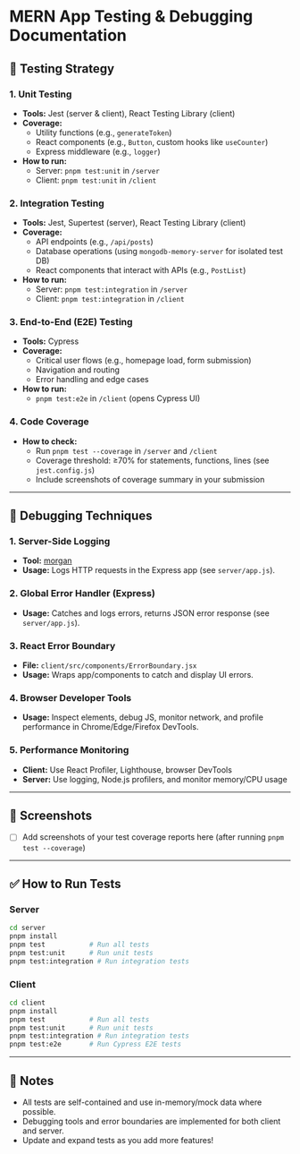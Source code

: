 # MERN App Testing & Debugging Documentation

## 🧪 Testing Strategy

### 1. Unit Testing
- **Tools:** Jest (server & client), React Testing Library (client)
- **Coverage:**
  - Utility functions (e.g., `generateToken`)
  - React components (e.g., `Button`, custom hooks like `useCounter`)
  - Express middleware (e.g., `logger`)
- **How to run:**
  - Server: `pnpm test:unit` in `/server`
  - Client: `pnpm test:unit` in `/client`

### 2. Integration Testing
- **Tools:** Jest, Supertest (server), React Testing Library (client)
- **Coverage:**
  - API endpoints (e.g., `/api/posts`)
  - Database operations (using `mongodb-memory-server` for isolated test DB)
  - React components that interact with APIs (e.g., `PostList`)
- **How to run:**
  - Server: `pnpm test:integration` in `/server`
  - Client: `pnpm test:integration` in `/client`

### 3. End-to-End (E2E) Testing
- **Tools:** Cypress
- **Coverage:**
  - Critical user flows (e.g., homepage load, form submission)
  - Navigation and routing
  - Error handling and edge cases
- **How to run:**
  - `pnpm test:e2e` in `/client` (opens Cypress UI)

### 4. Code Coverage
- **How to check:**
  - Run `pnpm test --coverage` in `/server` and `/client`
  - Coverage threshold: ≥70% for statements, functions, lines (see `jest.config.js`)
  - Include screenshots of coverage summary in your submission

---

## 🐞 Debugging Techniques

### 1. Server-Side Logging
- **Tool:** [morgan](https://www.npmjs.com/package/morgan)
- **Usage:** Logs HTTP requests in the Express app (see `server/app.js`).

### 2. Global Error Handler (Express)
- **Usage:** Catches and logs errors, returns JSON error response (see `server/app.js`).

### 3. React Error Boundary
- **File:** `client/src/components/ErrorBoundary.jsx`
- **Usage:** Wraps app/components to catch and display UI errors.

### 4. Browser Developer Tools
- **Usage:** Inspect elements, debug JS, monitor network, and profile performance in Chrome/Edge/Firefox DevTools.

### 5. Performance Monitoring
- **Client:** Use React Profiler, Lighthouse, browser DevTools
- **Server:** Use logging, Node.js profilers, and monitor memory/CPU usage

---

## 📸 Screenshots
- [ ] Add screenshots of your test coverage reports here (after running `pnpm test --coverage`)

---

## ✅ How to Run Tests

### Server
```sh
cd server
pnpm install
pnpm test           # Run all tests
pnpm test:unit      # Run unit tests
pnpm test:integration # Run integration tests
```

### Client
```sh
cd client
pnpm install
pnpm test           # Run all tests
pnpm test:unit      # Run unit tests
pnpm test:integration # Run integration tests
pnpm test:e2e       # Run Cypress E2E tests
```

---

## 📝 Notes
- All tests are self-contained and use in-memory/mock data where possible.
- Debugging tools and error boundaries are implemented for both client and server.
- Update and expand tests as you add more features!